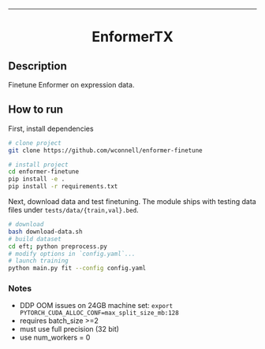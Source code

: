  
---

<div align="center">    
 
# EnformerTX     
<!-- 
[![Paper](http://img.shields.io/badge/paper-arxiv.1001.2234-B31B1B.svg)](https://www.nature.com/articles/nature14539)
[![Conference](http://img.shields.io/badge/NeurIPS-2019-4b44ce.svg)](https://papers.nips.cc/book/advances-in-neural-information-processing-systems-31-2018)
[![Conference](http://img.shields.io/badge/ICLR-2019-4b44ce.svg)](https://papers.nips.cc/book/advances-in-neural-information-processing-systems-31-2018)
[![Conference](http://img.shields.io/badge/AnyConference-year-4b44ce.svg)](https://papers.nips.cc/book/advances-in-neural-information-processing-systems-31-2018)  
 -->
<!--
ARXIV   
[![Paper](http://img.shields.io/badge/arxiv-math.co:1480.1111-B31B1B.svg)](https://www.nature.com/articles/nature14539)
-->
<!-- ![CI testing](https://github.com/PyTorchLightning/deep-learning-project-template/workflows/CI%20testing/badge.svg?branch=master&event=push) 
-->


<!--  
Conference   
-->   
</div>
 
## Description   
Finetune Enformer on expression data. 

## How to run   
First, install dependencies   
```bash
# clone project   
git clone https://github.com/wconnell/enformer-finetune

# install project   
cd enformer-finetune
pip install -e .   
pip install -r requirements.txt
 ```   
Next, download data and test finetuning. The module ships with testing data files under `tests/data/{train,val}.bed`.
 ```bash
# download
bash download-data.sh
# build dataset
cd eft; python preprocess.py
# modify options in `config.yaml`...
# launch training
python main.py fit --config config.yaml
```

### Notes
- DDP OOM issues on 24GB machine set:
`export PYTORCH_CUDA_ALLOC_CONF=max_split_size_mb:128`
- requires batch_size >=2
- must use full precision (32 bit)
- use num_workers = 0

<!-- 
### Citation   
```
@article{YourName,
  title={Your Title},
  author={Your team},
  journal={Location},
  year={Year}
}
```    
-->
